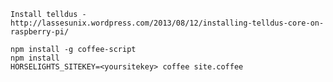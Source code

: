     Install telldus - http://lassesunix.wordpress.com/2013/08/12/installing-telldus-core-on-raspberry-pi/

    npm install -g coffee-script
    npm install
    HORSELIGHTS_SITEKEY=<yoursitekey> coffee site.coffee
